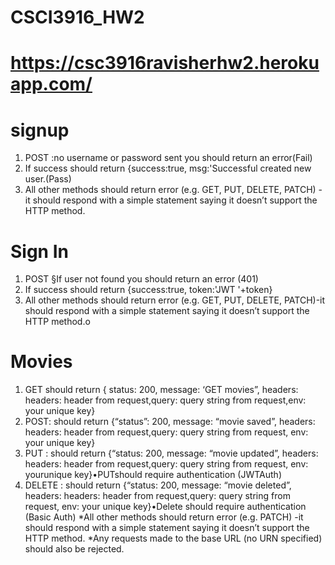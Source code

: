 # CSCI3916_HW2
# https://csc3916ravisherhw2.herokuapp.com/

# signup
1. POST :no username or password sent you should return an error(Fail)
2. If success should return {success:true, msg:'Successful created new user.(Pass)
3. All other methods should return error (e.g. GET, PUT, DELETE, PATCH) -it should respond with a simple statement saying it doesn’t support the HTTP method.

# Sign In
1. POST §If user not found you should return an error (401)
2. If success should return {success:true, token:'JWT '+token}
3. All other methods should return error (e.g. GET, PUT, DELETE, PATCH)-it should respond with a simple statement saying it doesn’t support the HTTP method.o

# Movies
1. GET should return { status: 200, message: ‘GET movies”,  headers: headers: header from request,query: query string from request,env: your unique key}
2. POST:  should  return  {“status”:  200,  message:  “movie saved”, headers: headers: header from request,query: query string from request, env: your unique key}
3. PUT :  should  return  {“status:  200,  message:  “movie updated”, headers: headers: header from request,query: query string from request, env: yourunique key}•PUTshould require authentication (JWTAuth)
4. DELETE :  should  return  {“status:  200,  message:  “movie deleted”, headers: headers: header from request,query: query string from request, env: your unique key}•Delete should require authentication (Basic Auth)
*All other methods should return error (e.g. PATCH) -it should respond with a simple statement saying it doesn’t support the HTTP method.
*Any requests made to the base URL (no URN specified) should also be rejected. 
